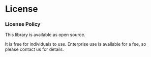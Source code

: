 # License

### License Policy

This library is available as open source.

It is free for individuals to use. Enterprise use is available for a fee, so please contact us for details.

###
